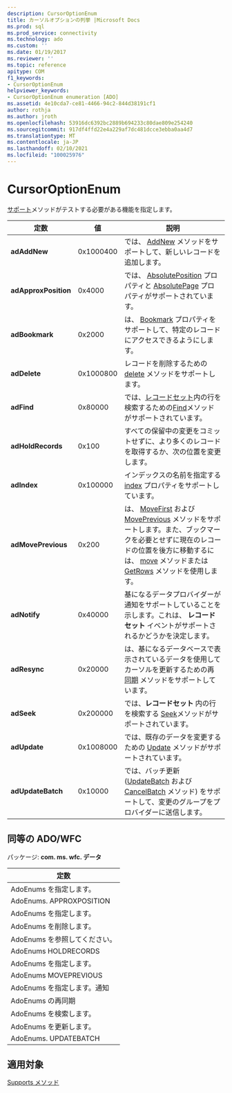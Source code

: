 ```yaml
---
description: CursorOptionEnum
title: カーソルオプションの列挙 |Microsoft Docs
ms.prod: sql
ms.prod_service: connectivity
ms.technology: ado
ms.custom: ''
ms.date: 01/19/2017
ms.reviewer: ''
ms.topic: reference
apitype: COM
f1_keywords:
- CursorOptionEnum
helpviewer_keywords:
- CursorOptionEnum enumeration [ADO]
ms.assetid: 4e10cda7-ce81-4466-94c2-844d38191cf1
author: rothja
ms.author: jroth
ms.openlocfilehash: 53916dc6392bc2889b694233c80dae809e254240
ms.sourcegitcommit: 917df4ffd22e4a229af7dc481dcce3ebba0aa4d7
ms.translationtype: MT
ms.contentlocale: ja-JP
ms.lasthandoff: 02/10/2021
ms.locfileid: "100025976"
---
```

# <a name="cursoroptionenum"></a>CursorOptionEnum
[サポート](./supports-method.md)メソッドがテストする必要がある機能を指定します。  
  
|定数|値|説明|  
|--------------|-----------|-----------------|  
|**adAddNew**|0x1000400|では、 [AddNew](./addnew-method-ado.md) メソッドをサポートして、新しいレコードを追加します。|  
|**adApproxPosition**|0x4000|では、 [AbsolutePosition](./absoluteposition-property-ado.md) プロパティと [AbsolutePage](./absolutepage-property-ado.md) プロパティがサポートされています。|  
|**adBookmark**|0x2000|は、 [Bookmark](./bookmark-property-ado.md) プロパティをサポートして、特定のレコードにアクセスできるようにします。|  
|**adDelete**|0x1000800|レコードを削除するための [delete](./delete-method-ado-recordset.md) メソッドをサポートします。|  
|**adFind**|0x80000|では、[レコードセット](./recordset-object-ado.md)内の行を検索するための[Find](./find-method-ado.md)メソッドがサポートされています。|  
|**adHoldRecords**|0x100|すべての保留中の変更をコミットせずに、より多くのレコードを取得するか、次の位置を変更します。|  
|**adIndex**|0x100000|インデックスの名前を指定する [index](./index-property.md) プロパティをサポートしています。|  
|**adMovePrevious**|0x200|は、 [MoveFirst](./movefirst-movelast-movenext-and-moveprevious-methods-ado.md) および [MovePrevious](./movefirst-movelast-movenext-and-moveprevious-methods-ado.md) メソッドをサポートします。また、ブックマークを必要とせずに現在のレコードの位置を後方に移動するには、 [move](./move-method-ado.md) メソッドまたは [GetRows](./getrows-method-ado.md) メソッドを使用します。|  
|**adNotify**|0x40000|基になるデータプロバイダーが通知をサポートしていることを示します。これは、 **レコードセット** イベントがサポートされるかどうかを決定します。|  
|**adResync**|0x20000|は、基になるデータベースで表示されているデータを使用してカーソルを更新するための再 [同期](./resync-method.md) メソッドをサポートしています。|  
|**adSeek**|0x200000|では、**レコードセット** 内の行を検索する [Seek](./seek-method.md)メソッドがサポートされています。|  
|**adUpdate**|0x1008000|では、既存のデータを変更するための [Update](./update-method.md) メソッドがサポートされています。|  
|**adUpdateBatch**|0x10000|では、バッチ更新 ([UpdateBatch](./updatebatch-method.md) および [CancelBatch](./cancelbatch-method-ado.md) メソッド) をサポートして、変更のグループをプロバイダーに送信します。|  
  
## <a name="adowfc-equivalent"></a>同等の ADO/WFC  
 パッケージ: **com. ms. wfc. データ**  
  
|定数|  
|--------------|  
|AdoEnums を指定します。|  
|AdoEnums. APPROXPOSITION|  
|AdoEnums を指定します。|  
|AdoEnums を削除します。|  
|AdoEnums を参照してください。|  
|AdoEnums HOLDRECORDS|  
|AdoEnums を指定します。|  
|AdoEnums MOVEPREVIOUS|  
|AdoEnums を指定します。通知|  
|AdoEnums の再同期|  
|AdoEnums を検索します。|  
|AdoEnums を更新します。|  
|AdoEnums. UPDATEBATCH|  
  
## <a name="applies-to"></a>適用対象  
 [Supports メソッド](./supports-method.md)